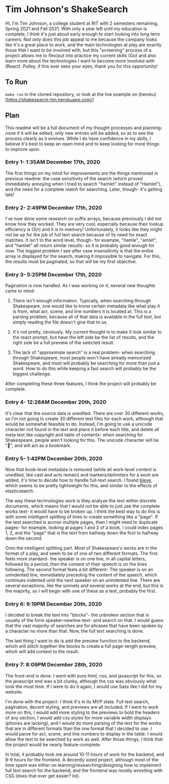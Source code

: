 # Tim Johnson's ShakeSearch
Hi, I'm Tim Johnson, a college student at RIT with 2 semesters remaining,
Spring 2021 and Fall 2021. With only a year left until my education is
complete, I think it's just about early enough to start looking into long
term careers. Not only does this job appeal to me because the company looks
like it's a great place to work, and the main technologies at play are
exactly those that I want to be involved with, but this "screening" 
process of a project allows me to flex/put into practice my current 
skills (Go) and also learn more about the technologies I want to become
more involved with (React). Pulley, if this ever sees your eyes, thank
you for this opportunity!

## To Run
`make run` in the cloned repository, or look at the live example on (heroku)[https://shakesearch-tim.herokuapp.com/]

## Plan
This readme will be a full document of my thought processes and planning-
none if it will be edited, only new entries will be added, so as to see
the process clearly as it evolves. While I do have confidence in my skills,
I believe it's best to keep an open mind and to keep looking for more things
to improve upon.

### Entry 1- 1:35AM December 17th, 2020
The first things on my mind for improvements are the things mentioned in
previous readme: the case sensitivity of the search (which proved immediately
annoying when I tried to search "hamlet" instead of "Hamlet"), and the need
for a complete match for searching. Later, though- it's getting late!

### Entry 2- 2:49PM December 17th, 2020
I've now done some research on suffix arrays, because previously I did not
know how they worked. They are very cool, especially because their lookup
efficiency is O(n) and it is in-memory! Unfortunately, it looks like they
might not be up for the job of full text search because of its need for exact
matches. It isn't to the word level, though- for example, "hamle", "amlet",
and "hamlet" all return similar results- so it is probably good enough for now.
The biggest problem I see after case insensitivity is that the entire array
is displayed for the search, making it impossible to navigate. For this,
the results must be paginated, so that will be my first objective.

### Entry 3- 5:25PM December 17th, 2020
Pagination is now handled. As I was working on it, several new thoughts came
to mind:

1. There isn't enough information. Typically, when searching through
Shakespeare, one would like to know certain metadata like what play it is
from, what act, scene, and line numbers it is located at. This is a parsing
problem, because all of that data is available in the full text, but simply
reading the file doesn't give that to us.

2. It's not pretty, obviously. My current thought is to make it look similar
to the react prompt, but have the left side be the list of results, and the
right side be a full preview of the selected result.

3. The lack of "approximate search" is a real problem- when searching through
Shakespeare, most people won't have already memorized Shakespeare, and most
will probably be searching for more than just a word. How to do this while
keeping a fast search will probably be the biggest challenge.

After completing these three features, I think the project will probably
be complete.

### Entry 4- 12:28AM December 20th, 2020
It's clear that the source data is unedited. There are over 30 different
works, so I'm not going to create 30 different text files for each work,
although that would be somewhat feasible to do. Instead, I'm going to
use a unicode character not found in the text and place it before each
title, and delete all meta text like copyright and table of contents-
when searching for Shakespeare, people aren't looking for this. The
unicode character will be "🙂", and will act as a bookmark.

### Entry 5- 1:42PM December 20th, 2020
Now that book-level metadata is removed (while all work-level content
is unedited, like cast and acts remain) and markers/delimiters for a
work are added, it's time to decide how to handle full-text search.
I found [bleve](https://blevesearch.com/), which seems to be pretty
lightweight for this, and similar to the effects of elasticsearch.

The way these technologies work is they analyze the text within discrete
*documents*, which means that I would not be able to just use the complete
works text- it would have to be broken up. I think the best way to do this
is with some intelligent splitting of lines to create something like a
"page". If the text searched is across multiple pages, then I might need
to duplicate pages- for example, looking at pages 1 and 2 of a book, I
could index pages 1, 2, and the "page" that is the text from halfway down
the first to halfway down the second.

Onto the intelligent splitting part. Most of Shakespeare's works are in
the format of a play, and seem to be of one of two different formats.
The first feels more standard- the speaker is on one line, in all capital
letters, followed by a period, then the content of their speech is on the
lines following. The second format feels a bit different- The speaker
is on an unindented line, immediately preceding the content of the speech,
which continues indented until the next speaker on an unindented line.
There are several exceptions, like the sonnets and several works at the
end, but this is the majority, so I will begin with one of these as a test,
probably the first.

### Entry 6: 9:19PM December 20th, 2020
I decided to break the text into "blocks"- the unbroken section that is
usually of the form speaker-newline-text- and search on that. I would
guess that the vast majority of searches are for phrases that have been
spoken by a character no more than that. Now, the full text searching is
done.

The last thing I want to do is add the preview function to the backend,
which will stitch together the blocks to create a full page-length
preview, which will add context to the result.

### Entry 7: 8:09PM December 28th, 2020
The front-end is done. I went with pure html, css, and javascript for
this, so the javascript end was a bit clunky, although the css was
obviously what took the most time. If I were to do it again, I would
use Sass like I did for my website.

I'm done with the project- I think it's in its MVP state. Full text
search, pagination, decent styling, and previews are all included.
If I were to work more on this, I would add more styling to the previews
to bold the headers of any section, I would add css styles for more
variable width displays (phones are lacking), and I would do more
parsing of the text for the works that are in different formats than
the one format that I decided to use. I would parse for act, scene, and
line numbers to display in the table. I would allow the text to be
searched by work as well. After those things, I think that the project
would be nearly feature-complete.

In total, it probably took me around 10-11 hours of work for the backend,
and 8-9 hours for the frontend. A decently sized project, although most
of the time spent was either on learning/researching/designing how to 
implement full text search for the backend, and the frontend was mostly
wrestling with CSS (does that ever get easier? lol).